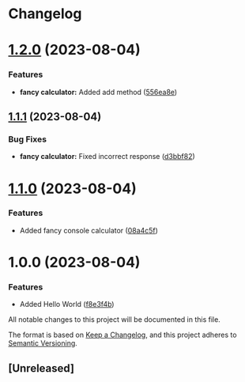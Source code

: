 # Changelog

# [1.2.0](https://github.com/AlexVanLeyen/changeling/compare/v1.1.1...v1.2.0) (2023-08-04)


### Features

* **fancy calculator:** Added add method ([556ea8e](https://github.com/AlexVanLeyen/changeling/commit/556ea8eedabc7f41665be0ba2c551951c2f7094d))

## [1.1.1](https://github.com/AlexVanLeyen/changeling/compare/v1.1.0...v1.1.1) (2023-08-04)


### Bug Fixes

* **fancy calculator:** Fixed incorrect response ([d3bbf82](https://github.com/AlexVanLeyen/changeling/commit/d3bbf82604d1d6e2532e3d87b0eae5e86dfbe1b5))

# [1.1.0](https://github.com/AlexVanLeyen/changeling/compare/v1.0.0...v1.1.0) (2023-08-04)


### Features

* Added fancy console calculator ([08a4c5f](https://github.com/AlexVanLeyen/changeling/commit/08a4c5f423dc7a83693d5c19d8d71c9c5ee3d943))

# 1.0.0 (2023-08-04)


### Features

* Added Hello World ([f8e3f4b](https://github.com/AlexVanLeyen/changeling/commit/f8e3f4b48d750cf279710de3e7b4b494454958f7))

All notable changes to this project will be documented in this file.

The format is based on [Keep a Changelog](https://keepachangelog.com/en/1.0.0/),
and this project adheres to [Semantic Versioning](https://semver.org/spec/v2.0.0.html).

## [Unreleased]
